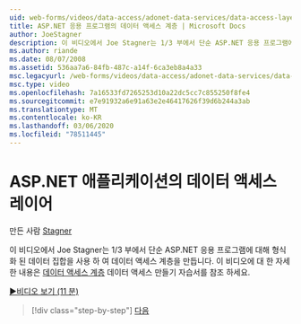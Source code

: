 ```yaml
---
uid: web-forms/videos/data-access/adonet-data-services/data-access-layers-in-aspnet-applications
title: ASP.NET 응용 프로그램의 데이터 액세스 계층 | Microsoft Docs
author: JoeStagner
description: 이 비디오에서 Joe Stagner는 1/3 부에서 단순 ASP.NET 응용 프로그램에 대해 형식화 된 데이터 집합을 사용 하 여 데이터 액세스 계층을 만듭니다. 추가 정보
ms.author: riande
ms.date: 08/07/2008
ms.assetid: 536aa7a6-84fb-487c-a14f-6ca3eb8a4a33
msc.legacyurl: /web-forms/videos/data-access/adonet-data-services/data-access-layers-in-aspnet-applications
msc.type: video
ms.openlocfilehash: 7a16533fd7265253d10a22dc5cc7c855250f8fe4
ms.sourcegitcommit: e7e91932a6e91a63e2e46417626f39d6b244a3ab
ms.translationtype: MT
ms.contentlocale: ko-KR
ms.lasthandoff: 03/06/2020
ms.locfileid: "78511445"
---
```

# <a name="data-access-layers-in-aspnet-applications"></a>ASP.NET 애플리케이션의 데이터 액세스 레이어

만든 사람 [Stagner](https://github.com/JoeStagner)

이 비디오에서 Joe Stagner는 1/3 부에서 단순 ASP.NET 응용 프로그램에 대해 형식화 된 데이터 집합을 사용 하 여 데이터 액세스 계층을 만듭니다. 이 비디오에 대 한 자세한 내용은 [데이터 액세스 계층](../../../overview/data-access/introduction/creating-a-data-access-layer-vb.md) 데이터 액세스 만들기 자습서를 참조 하세요.

[&#9654;비디오 보기 (11 분)](https://channel9.msdn.com/Blogs/ASP-NET-Site-Videos/data-access-layers-in-aspnet-applications)

> [!div class="step-by-step"]
> [다음](how-to-manually-bind-a-dataset-to-a-datagrid.md)

